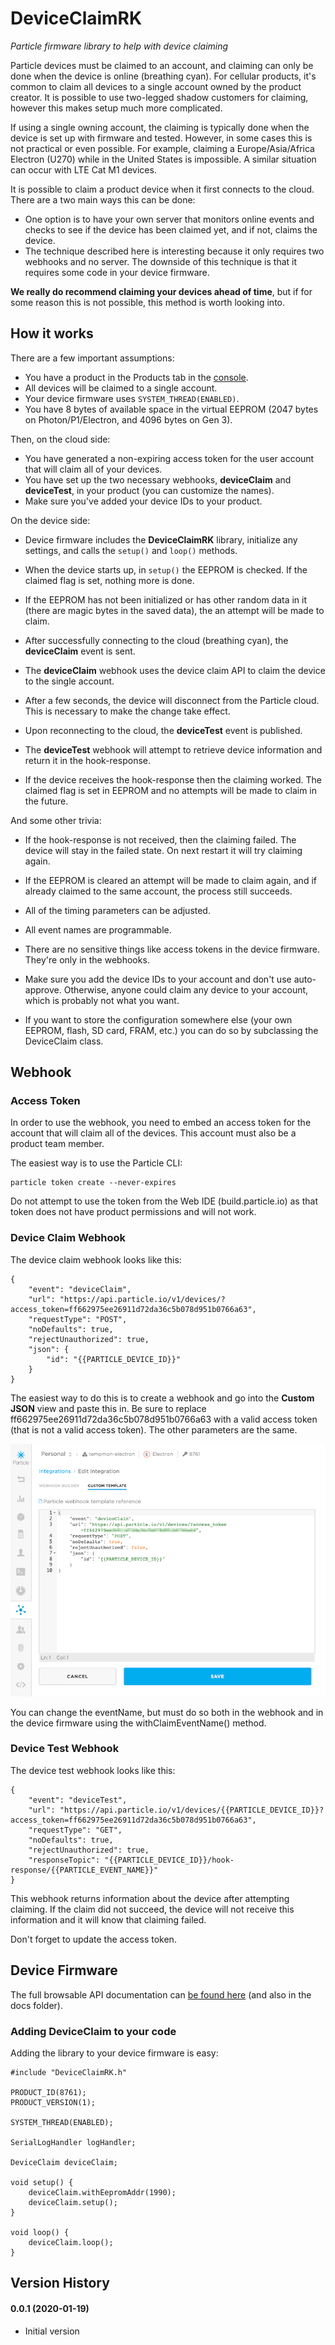 # DeviceClaimRK

*Particle firmware library to help with device claiming*

Particle devices must be claimed to an account, and claiming can only be done when the device is online (breathing cyan). For cellular products, it's common to claim all devices to a single account owned by the product creator. It is possible to use two-legged shadow customers for claiming, however this makes setup much more complicated.

If using a single owning account, the claiming is typically done when the device is set up with firmware and tested. However, in some cases this is not practical or even possible. For example, claiming a Europe/Asia/Africa Electron (U270) while in the United States is impossible. A similar situation can occur with LTE Cat M1 devices.

It is possible to claim a product device when it first connects to the cloud. There are a two main ways this can be done:

- One option is to have your own server that monitors online events and checks to see if the device has been claimed yet, and if not, claims the device.
- The technique described here is interesting because it only requires two webhooks and no server. The downside of this technique is that it requires some code in your device firmware.

**We really do recommend claiming your devices ahead of time**, but if for some reason this is not possible, this method is worth looking into.

## How it works

There are a few important assumptions:

- You have a product in the Products tab in the [console](https://console.particle.io).
- All devices will be claimed to a single account.
- Your device firmware uses `SYSTEM_THREAD(ENABLED)`.
- You have 8 bytes of available space in the virtual EEPROM (2047 bytes on Photon/P1/Electron, and 4096 bytes on Gen 3).

Then, on the cloud side:

- You have generated a non-expiring access token for the user account that will claim all of your devices.
- You have set up the two necessary webhooks, **deviceClaim** and **deviceTest**, in your product (you can customize the names).
- Make sure you've added your device IDs to your product.

On the device side:

- Device firmware includes the **DeviceClaimRK** library, initialize any settings, and calls the `setup()` and `loop()` methods.

- When the device starts up, in `setup()` the EEPROM is checked. If the claimed flag is set, nothing more is done.

- If the EEPROM has not been initialized or has other random data in it (there are magic bytes in the saved data), the an attempt will be made to claim.

- After successfully connecting to the cloud (breathing cyan), the **deviceClaim** event is sent.

- The **deviceClaim** webhook uses the device claim API to claim the device to the single account.

- After a few seconds, the device will disconnect from the Particle cloud. This is necessary to make the change take effect.

- Upon reconnecting to the cloud, the **deviceTest** event is published.

- The **deviceTest** webhook will attempt to retrieve device information and return it in the hook-response.

- If the device receives the hook-response then the claiming worked. The claimed flag is set in EEPROM and no attempts will be made to claim in the future.

And some other trivia:

- If the hook-response is not received, then the claiming failed. The device will stay in the failed state. On next restart it will try claiming again.

- If the EEPROM is cleared an attempt will be made to claim again, and if already claimed to the same account, the process still succeeds.

- All of the timing parameters can be adjusted.

- All event names are programmable.

- There are no sensitive things like access tokens in the device firmware. They're only in the webhooks.

- Make sure you add the device IDs to your account and don't use auto-approve. Otherwise, anyone could claim any device to your account, which is probably not what you want.

- If you want to store the configuration somewhere else (your own EEPROM, flash, SD card, FRAM, etc.) you can do so by subclassing the DeviceClaim class.

## Webhook

### Access Token

In order to use the webhook, you need to embed an access token for the account that will claim all of the devices. This account must also be a product team member.

The easiest way is to use the Particle CLI:

```
particle token create --never-expires
```

Do not attempt to use the token from the Web IDE (build.particle.io) as that token does not have product permissions and will not work.

### Device Claim Webhook

The device claim webhook looks like this:

```
{
    "event": "deviceClaim",
    "url": "https://api.particle.io/v1/devices/?access_token=ff662975ee26911d72da36c5b078d951b0766a63",
    "requestType": "POST",
    "noDefaults": true,
    "rejectUnauthorized": true,
    "json": {
        "id": "{{PARTICLE_DEVICE_ID}}"
    }
}
```

The easiest way to do this is to create a webhook and go into the **Custom JSON** view and paste this in. Be sure to replace ff662975ee26911d72da36c5b078d951b0766a63 with a valid access token (that is not a valid access token). The other parameters are the same.

![Custom JSON](images/editWebhook.png)

You can change the eventName, but must do so both in the webhook and in the device firmware using the withClaimEventName() method.

### Device Test Webhook

The device test webhook looks like this:

```
{
    "event": "deviceTest",
    "url": "https://api.particle.io/v1/devices/{{PARTICLE_DEVICE_ID}}?access_token=ff662975ee26911d72da36c5b078d951b0766a63",
    "requestType": "GET",
    "noDefaults": true,
    "rejectUnauthorized": true,
    "responseTopic": "{{PARTICLE_DEVICE_ID}}/hook-response/{{PARTICLE_EVENT_NAME}}"
}
```

This webhook returns information about the device after attempting claiming. If the claim did not succeed, the device will
not receive this information and it will know that claiming failed.

Don't forget to update the access token.

## Device Firmware

The full browsable API documentation can [be found here](https://rickkas7.github.io/DeviceClaimRK/) (and also in the docs folder).

### Adding DeviceClaim to your code

Adding the library to your device firmware is easy:

```
#include "DeviceClaimRK.h"

PRODUCT_ID(8761);
PRODUCT_VERSION(1);

SYSTEM_THREAD(ENABLED);

SerialLogHandler logHandler;

DeviceClaim deviceClaim;

void setup() {
    deviceClaim.withEepromAddr(1990);
    deviceClaim.setup();
}

void loop() {
    deviceClaim.loop();
}

```



## Version History

#### 0.0.1 (2020-01-19)

- Initial version


